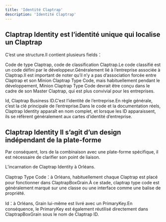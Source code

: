 ```yaml
---
title: 'Identité Claptrap'
description: 'Identité Claptrap'
---
```



## Claptrap Identity est l’identité unique qui localise un Claptrap

C’est une structure.Il contient plusieurs fields：

Code de type Claptrap, code de classification Claptrap.Le code classifié est un code défini par le développeur.Généralement lié à l’entreprise associée à Claptrap.Il est important de noter qu’il n’y a pas d’association forcée entre Claptrap et son Minion Claptrap Type Code, mais habituellement pendant le développement, Minion Claptrap Type Code devrait être conçu dans le cadre de son Master Claptrap, qui est plus convivial pour les entreprises.

Id, Claptrap Business ID.C’est l’identité de l’entreprise.En règle générale, c’est la clé principale de l’entreprise.Dans le code et la documentation réels, Claptrap Identity apparaît en nom complet, et lorsque les ID apparaissent, ils se réfèrent généralement aux cartes d’identité d’entreprise.

## Claptrap Identity Il s’agit d’un design indépendant de la plate-forme

Par conséquent, lors de la combinaison avec une plate-forme spécifique, il est nécessaire de clarifier son point de liaison.

L’incarnation de Claptrap Identity à Orléans.

Claptrap Type Code：à Orléans, habituellement chaque Claptrap est placé pour fonctionner dans ClaptrapBoxGrain.À ce stade, claptrap type code est généralement marqué sur une classe ou une interface comme une balise de propriété.

Id：à Orléans, Grain lui-même est livré avec un PrimaryKey.En conséquence, le PrimaryKey est également réutilisé directement dans ClaptrapBoxGrain sous le nom de Claptrap ID.
